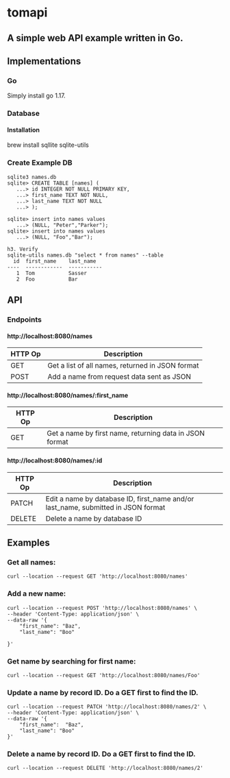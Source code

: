 # tomapi

## A simple web API example written in Go.


## Implementations

### Go
Simply install go 1.17.
### Database

#### Installation
brew install sqllite sqlite-utils

### Create Example DB
```
sqlite3 names.db
sqlite> CREATE TABLE [names] (
   ...> id INTEGER NOT NULL PRIMARY KEY,
   ...> first_name TEXT NOT NULL,
   ...> last_name TEXT NOT NULL
   ...> );

sqlite> insert into names values
   ...> (NULL, "Peter","Parker");
sqlite> insert into names values
   ...> (NULL, "Foo","Bar");

h3. Verify
sqlite-utils names.db "select * from names" --table
  id  first_name    last_name
----  ------------  -----------
   1  Tom           Sasser
   2  Foo           Bar
```
## API

### Endpoints

#### http://localhost:8080/names

| HTTP Op | Description |
| --- | --- |
| GET | Get a list of all names, returned in JSON format |
| POST | Add a name from request data sent as JSON |

#### http://localhost:8080/names/:first_name

| HTTP Op | Description |
| --- | --- |
| GET | Get a name by first name, returning data in JSON format |

#### http://localhost:8080/names/:id

| HTTP Op | Description |
| --- | --- |
| PATCH | Edit a name by database ID, first_name and/or last_name, submitted in JSON format |
| DELETE | Delete a name by database ID |

## Examples

### Get all names:
```
curl --location --request GET 'http://localhost:8080/names'
```

### Add a new name:
```
curl --location --request POST 'http://localhost:8080/names' \
--header 'Content-Type: application/json' \
--data-raw '{
    "first_name": "Baz",
    "last_name": "Boo"

}'
```

### Get name by searching for first name:
```
curl --location --request GET 'http://localhost:8080/names/Foo'
```

### Update a name by record ID.  Do a GET first to find the ID.
```
curl --location --request PATCH 'http://localhost:8080/names/2' \
--header 'Content-Type: application/json' \
--data-raw '{
    "first_name":  "Baz",
    "last_name": "Boo"
}'
```

### Delete a name by record ID.  Do a GET first to find the ID.
```
curl --location --request DELETE 'http://localhost:8080/names/2'
```